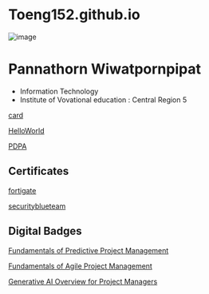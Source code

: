 # Toeng152.github.io 

![image](https://github.com/Toeng152/Toeng152.github.io/assets/94881581/8cb05110-e52c-4386-9b8d-d246a1eb1f50)

# Pannathorn Wiwatpornpipat
+ Information Technology 
+ Institute of Vovational education : Central Region 5

[card](card.md)

[HelloWorld](HelloWorld.md)

[PDPA](PDPA.md)

## Certificates
[fortigate](fortigate.md)

[securityblueteam](security_blue_team.md)

## Digital Badges
[Fundamentals of Predictive Project Management](https://www.credly.com/badges/56564f3e-5c1f-4687-a787-139ac8cbb64d/public_url)

[Fundamentals of Agile Project Management](https://www.credly.com/badges/27345b62-d7e4-42b4-b551-a68c528186e5/public_url)

[Generative AI Overview for Project Managers](https://www.credly.com/badges/c4e5a8a1-bb6a-47e9-8271-cc917d7bebff/public_url)
